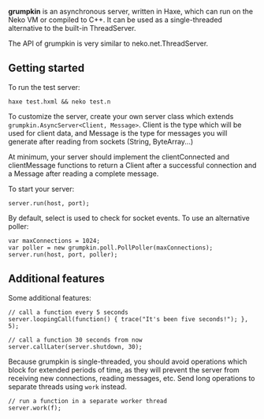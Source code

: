 **grumpkin** is an asynchronous server, written in Haxe, which can run on the 
Neko VM or compiled to C++. It can be used as a single-threaded alternative to 
the built-in ThreadServer.

The API of grumpkin is very similar to neko.net.ThreadServer.

Getting started
---------------

To run the test server:

    haxe test.hxml && neko test.n

To customize the server, create your own server class which extends 
`grumpkin.AsyncServer<Client, Message>`. Client is the type which will be used 
for client data, and Message is the type for messages you will generate after 
reading from sockets (String, ByteArray...)

At minimum, your server should implement the clientConnected and clientMessage 
functions to return a Client after a successful connection and a Message after 
reading a complete message.

To start your server:

    server.run(host, port);

By default, select is used to check for socket events. To use an alternative 
poller:

    var maxConnections = 1024;
    var poller = new grumpkin.poll.PollPoller(maxConnections);
    server.run(host, port, poller);

Additional features
-------------------

Some additional features:

    // call a function every 5 seconds
    server.loopingCall(function() { trace("It's been five seconds!"); }, 5);
    
    // call a function 30 seconds from now
    server.callLater(server.shutdown, 30);

Because grumpkin is single-threaded, you should avoid operations which block for 
extended periods of time, as they will prevent the server from receiving new 
connections, reading messages, etc. Send long operations to separate threads 
using `work` instead.
    
    // run a function in a separate worker thread
    server.work(f);
